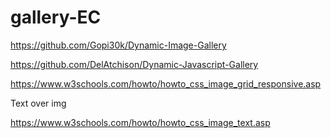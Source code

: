 # gallery-EC

https://github.com/Gopi30k/Dynamic-Image-Gallery

https://github.com/DelAtchison/Dynamic-Javascript-Gallery

https://www.w3schools.com/howto/howto_css_image_grid_responsive.asp


Text over img

https://www.w3schools.com/howto/howto_css_image_text.asp
